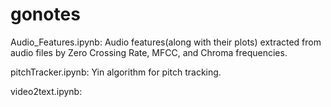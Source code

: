 # gonotes
Audio_Features.ipynb: Audio features(along with their plots) extracted from audio files by Zero Crossing Rate, MFCC, and Chroma frequencies. 

pitchTracker.ipynb: Yin algorithm for pitch tracking.

video2text.ipynb:
